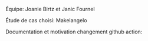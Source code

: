 Équipe: Joanie Birtz et Janic Fournel

Étude de cas choisi: Makelangelo

Documentation et motivation changement github action:

